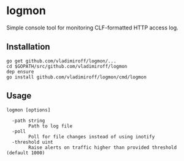 # logmon

Simple console tool for monitoring CLF-formatted HTTP access log.

## Installation

    go get github.com/vladimiroff/logmon/...
    cd $GOPATH/src/github.com/vladimiroff/logmon
    dep ensure
    go install github.com/vladimiroff/logmon/cmd/logmon

## Usage

    logmon [options]

      -path string
            Path to log file
      -poll
            Poll for file changes instead of using inotify
      -threshold uint
            Raise alerts on traffic higher than provided threshold (default 1000)
